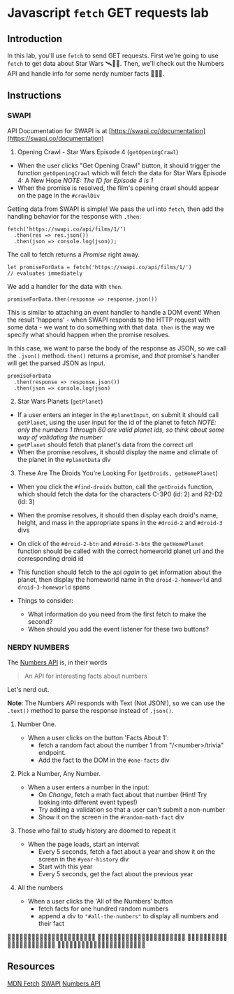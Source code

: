 # Javascript `fetch` GET requests lab

## Introduction

In this lab, you'll use `fetch` to send GET requests. First we're going to use `fetch` to get data about Star Wars 🛰👾🚀. Then, we'll check out the Numbers API and handle info for some nerdy number facts 🔢🤓📐.

## Instructions

### SWAPI

API Documentation for SWAPI is at [https://swapi.co/documentation](https://swapi.co/documentation)

1.  Opening Crawl - Star Wars Episode 4 (`getOpeningCrawl`)

* When the user clicks "Get Opening Crawl" button, it should trigger the function `getOpeningCrawl` which will fetch the data for Star Wars Episode 4: A New Hope
  _NOTE: The ID for Episode 4 is 1_
* When the promise is resolved, the film's opening crawl should appear on the page in the `#crawlDiv`

Getting data from SWAPI is simple! We pass the url into `fetch`, then add the handling behavior for the response with `.then`:

```
fetch('https://swapi.co/api/films/1/')
  .then(res => res.json())
  .then(json => console.log(json));
```

The call to fetch returns a _Promise_ right away.

```
let promiseForData = fetch('https://swapi.co/api/films/1/')
// evaluates immediately
```

We add a handler for the data with `then`.

```
promiseForData.then(response => response.json())
```

This is similar to attaching an event handler to handle a DOM event! When the result 'happens' - when SWAPI responds to the HTTP request with some data - we want to do something with that data. `then` is the way we specify what should happen when the promise resolves.

In this case, we want to parse the body of the response as JSON, so we call the `.json()` method. `then()` returns a promise, and _that_ promise's handler will get the parsed JSON as input.

```
promiseForData
  .then(response => response.json())
  .then(json => console.log(json)
```

2.  Star Wars Planets (`getPlanet`)

* If a user enters an integer in the `#planetInput`, on submit it should call `getPlanet`, using the user input for the id of the planet to fetch
  _NOTE: only the numbers 1 through 60 are valid planet ids, so think about some way of validating the number_
* `getPlanet` should fetch that planet's data from the correct url
* When the promise resolves, it should display the name and climate of the planet in the `#planetData` div

3.  These Are The Droids You're Looking For (`getDroids, getHomePlanet`)

* When you click the `#find-droids` button, call the `getDroids` function, which should fetch the data for the characters C-3P0 (id: 2) and R2-D2 (id: 3)
* When the promise resolves, it should then display each droid's name, height, and mass in the appropriate spans in the `#droid-2` and `#droid-3` divs
* On click of the `#droid-2-btn` and `#droid-3-btn` the `getHomePlanet` function should be called with the correct homeworld planet url and the corresponding droid id
* This function should fetch to the api _again_ to get information about the planet, then display the homeworld name in the `droid-2-homeworld` and `droid-3-homeworld` spans

* Things to consider:
  * What information do you need from the first fetch to make the second?
  * When should you add the event listener for these two buttons?

### NERDY NUMBERS

The [Numbers API](http://numbersapi.com/) is, in their words

> An API for interesting facts about numbers

Let's nerd out.

**Note**: The Numbers API responds with Text (Not JSON!), so we can use the `.text()` method to parse the response instead of `.json()`.

1.  Number One.

    * When a user clicks on the button 'Facts About 1':
      * fetch a random fact about the number 1 from "/\<number>/trivia" endpoint.
      * Add the fact to the DOM in the `#one-facts` div

2.  Pick a Number, Any Number.

    * When a user enters a number in the input:
      * On _Change_, fetch a math fact about that number (Hint! Try looking into different event types!)
      * Try adding a validation so that a user can't submit a non-number
      * Show it on the screen in the `#random-math-fact` div

3.  Those who fail to study history are doomed to repeat it

    * When the page loads, start an interval:
      * Every 5 seconds, fetch a fact about a year and show it on the screen in the `#year-history` div
      * Start with this year
      * Every 5 seconds, get the fact about the previous year

4.  All the numbers

    * When a user clicks the 'All of the Numbers' button
      * fetch facts for one hundred random numbers
      * append a div to `"#all-the-numbers"` to display all numbers and their fact

🔢🤓🔢🤓🔢🤓🔢🤓🔢🤓🔢🤓🔢🤓🔢🤓🔢🤓🔢🤓🔢🤓
🔢🤓🔢🤓🔢🤓🔢🤓🔢🤓🔢🤓🔢🤓🔢🤓🔢🤓🔢🤓🔢🤓
🔢🤓🔢🤓🔢🤓🔢🤓🔢🤓🔢🤓🔢🤓🔢🤓🔢🤓🔢🤓🔢🤓
🔢🤓🔢🤓🔢🤓🔢🤓🔢🤓🔢🤓🔢🤓🔢🤓🔢🤓🔢🤓🔢🤓

## Resources

[MDN Fetch](https://developer.mozilla.org/en-US/docs/Web/API/Fetch_API)
[SWAPI](https://swapi.co/documentation)
[Numbers API](http://numbersapi.com/)
